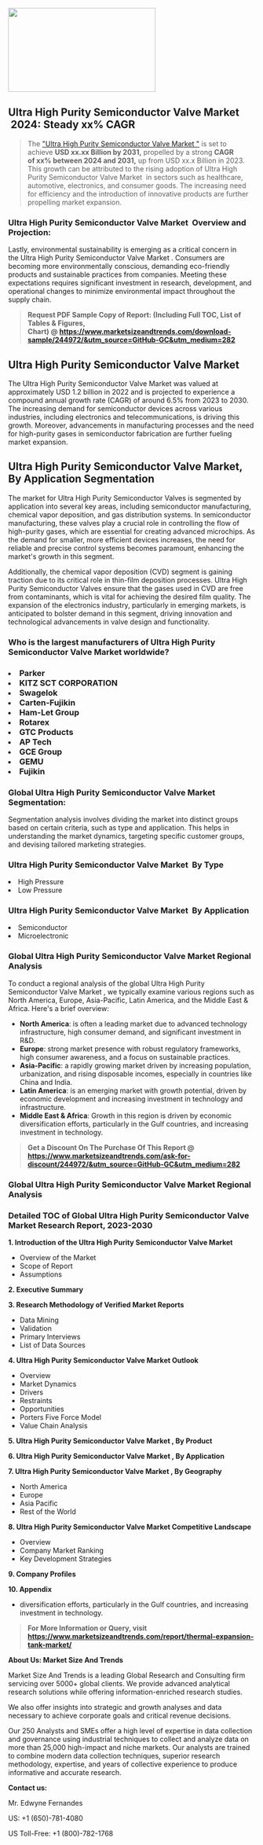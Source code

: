 <p><img class="alignnone size-medium wp-image-20088" src="https://ffe5etoiles.com/wp-content/uploads/2024/12/MST1-300x171.png" alt="" width="300" height="171" /></p><h2 id="ember46" class="ember-view reader-text-block__heading-2">Ultra High Purity Semiconductor Valve Market &nbsp;2024: Steady&nbsp;xx% CAGR</h2><blockquote id="ember47" class="ember-view reader-text-block__blockquote">The&nbsp;<a class="app-aware-link " href="https://www.marketsizeandtrends.com/download-sample/244972/&utm_source=GitHub-GC&utm_medium=282" target="_blank" data-test-app-aware-link="">"Ultra High Purity Semiconductor Valve Market "</a>&nbsp;is set to achieve&nbsp;<strong>USD&nbsp;xx.xx&nbsp;Billion by 2031,</strong>&nbsp;propelled by a strong&nbsp;<strong>CAGR of&nbsp;xx% between 2024 and 2031,</strong>&nbsp;up from USD xx.x Billion in 2023. This growth can be attributed to the rising adoption of&nbsp;Ultra High Purity Semiconductor Valve Market &nbsp;in sectors such as healthcare, automotive, electronics, and consumer goods. The increasing need for efficiency and the introduction of innovative products are further propelling market expansion.</blockquote><h3 id="ember48" class="ember-view reader-text-block__heading-3">Ultra High Purity Semiconductor Valve Market &nbsp;Overview and Projection:</h3><p id="ember49" class="ember-view reader-text-block__paragraph">Lastly, environmental sustainability is emerging as a critical concern in the&nbsp;Ultra High Purity Semiconductor Valve Market . Consumers are becoming more environmentally conscious, demanding eco-friendly products and sustainable practices from companies. Meeting these expectations requires significant investment in research, development, and operational changes to minimize environmental impact throughout the supply chain.</p><blockquote id="ember50" class="ember-view reader-text-block__blockquote"><strong>Request PDF Sample Copy of Report: (Including Full TOC, List of Tables &amp; Figures, Chart)&nbsp;@&nbsp;<strong><a href="https://www.marketsizeandtrends.com/download-sample/244972/&utm_source=GitHub-GC&utm_medium=282" target="_blank">https://www.marketsizeandtrends.com/download-sample/244972/&utm_source=GitHub-GC&utm_medium=282</a></strong></strong></blockquote><h3 class=""><h2>Ultra High Purity Semiconductor Valve Market</h2><p>The Ultra High Purity Semiconductor Valve Market was valued at approximately USD 1.2 billion in 2022 and is projected to experience a compound annual growth rate (CAGR) of around 6.5% from 2023 to 2030. The increasing demand for semiconductor devices across various industries, including electronics and telecommunications, is driving this growth. Moreover, advancements in manufacturing processes and the need for high-purity gases in semiconductor fabrication are further fueling market expansion.</p><h2>Ultra High Purity Semiconductor Valve Market, By Application Segmentation</h2><p>The market for Ultra High Purity Semiconductor Valves is segmented by application into several key areas, including semiconductor manufacturing, chemical vapor deposition, and gas distribution systems. In semiconductor manufacturing, these valves play a crucial role in controlling the flow of high-purity gases, which are essential for creating advanced microchips. As the demand for smaller, more efficient devices increases, the need for reliable and precise control systems becomes paramount, enhancing the market's growth in this segment.</p><p>Additionally, the chemical vapor deposition (CVD) segment is gaining traction due to its critical role in thin-film deposition processes. Ultra High Purity Semiconductor Valves ensure that the gases used in CVD are free from contaminants, which is vital for achieving the desired film quality. The expansion of the electronics industry, particularly in emerging markets, is anticipated to bolster demand in this segment, driving innovation and technological advancements in valve design and functionality.</p></h3><h3 id="" class="">Who is the largest manufacturers of&nbsp;Ultra High Purity Semiconductor Valve Market worldwide?</h3><h3 class=""></Li><Li>Parker</Li><Li> KITZ SCT CORPORATION</Li><Li> Swagelok</Li><Li> Carten-Fujikin</Li><Li> Ham-Let Group</Li><Li> Rotarex</Li><Li> GTC Products</Li><Li> AP Tech</Li><Li> GCE Group</Li><Li> GEMU</Li><Li> Fujikin</h3><h3 id="ember53" class="ember-view reader-text-block__heading-3">Global&nbsp;Ultra High Purity Semiconductor Valve Market Segmentation:</h3><p id="ember54" class="ember-view reader-text-block__paragraph">Segmentation analysis involves dividing the market into distinct groups based on certain criteria, such as type and application. This helps in understanding the market dynamics, targeting specific customer groups, and devising tailored marketing strategies.</p><h3 id="" class="">Ultra High Purity Semiconductor Valve Market &nbsp;By Type</h3><p></Li><Li>High Pressure</Li><Li> Low Pressure</p><h3 id="" class="">Ultra High Purity Semiconductor Valve Market &nbsp;By Application</h3><p class=""></Li><Li>Semiconductor</Li><Li> Microelectronic</p><h3 id="ember62" class="ember-view reader-text-block__heading-3">Global Ultra High Purity Semiconductor Valve Market Regional Analysis</h3><p id="ember63" class="ember-view reader-text-block__paragraph">To conduct a regional analysis of the global Ultra High Purity Semiconductor Valve Market , we typically examine various regions such as North America, Europe, Asia-Pacific, Latin America, and the Middle East &amp; Africa. Here's a brief overview:</p><ul><li><strong>North America</strong>: is often a leading market due to advanced technology infrastructure, high consumer demand, and significant investment in R&amp;D.</li><li><strong>Europe</strong>: strong market presence with robust regulatory frameworks, high consumer awareness, and a focus on sustainable practices.</li><li><strong>Asia-Pacific</strong>: a rapidly growing market driven by increasing population, urbanization, and rising disposable incomes, especially in countries like China and India.</li><li><strong>Latin America</strong>: is an emerging market with growth potential, driven by economic development and increasing investment in technology and infrastructure.</li><li><strong>Middle East &amp; Africa</strong>: Growth in this region is driven by economic diversification efforts, particularly in the Gulf countries, and increasing investment in technology.</li></ul><blockquote id="ember61" class="ember-view reader-text-block__blockquote"><strong>Get a Discount On The Purchase Of This Report @ <strong><a href="https://html-cleaner.com/" target="">https://www.marketsizeandtrends.com/ask-for-discount/244972/&utm_source=GitHub-GC&utm_medium=282</a></strong></strong></blockquote><h3 id="ember62" class="ember-view reader-text-block__heading-3">Global Ultra High Purity Semiconductor Valve Market Regional Analysis</h3><h3 id="" class="">Detailed TOC of Global Ultra High Purity Semiconductor Valve Market Research Report, 2023-2030</h3><p id="" class=""><strong>1. Introduction of the Ultra High Purity Semiconductor Valve Market </strong></p><ul><li>Overview of the Market</li><li>Scope of Report</li><li>Assumptions</li></ul><p id="" class=""><strong>2. Executive Summary</strong></p><p id="" class=""><strong>3. Research Methodology of Verified Market Reports</strong></p><ul><li>Data Mining</li><li>Validation</li><li>Primary Interviews</li><li>List of Data Sources</li></ul><p id="" class=""><strong>4. Ultra High Purity Semiconductor Valve Market Outlook</strong></p><ul><li>Overview</li><li>Market Dynamics</li><li>Drivers</li><li>Restraints</li><li>Opportunities</li><li>Porters Five Force Model</li><li>Value Chain Analysis</li></ul><p id="" class=""><strong>5. Ultra High Purity Semiconductor Valve Market , By Product</strong></p><p id="" class=""><strong>6. Ultra High Purity Semiconductor Valve Market , By Application</strong></p><p id="" class=""><strong>7. Ultra High Purity Semiconductor Valve Market , By Geography</strong></p><ul><li>North America</li><li>Europe</li><li>Asia Pacific</li><li>Rest of the World</li></ul><p id="" class=""><strong>8. Ultra High Purity Semiconductor Valve Market Competitive Landscape</strong></p><ul><li>Overview</li><li>Company Market Ranking</li><li>Key Development Strategies</li></ul><p id="" class=""><strong>9. Company Profiles</strong></p><p id="" class=""><strong>10. Appendix</strong></p><ul><li>diversification efforts, particularly in the Gulf countries, and increasing investment in technology.</li></ul><blockquote id="ember65" class="ember-view reader-text-block__blockquote"><strong>For More Information or Query, visit <strong><strong><a href="https://html-cleaner.com/" target="">https://www.marketsizeandtrends.com/report/thermal-expansion-tank-market/</a></strong></strong></strong></blockquote><p id="" class=""><strong>About Us: Market Size And Trends</strong></p><p id="" class="">Market Size And Trends is a leading Global Research and Consulting firm servicing over 5000+ global clients. We provide advanced analytical research solutions while offering information-enriched research studies.</p><p id="" class="">We also offer insights into strategic and growth analyses and data necessary to achieve corporate goals and critical revenue decisions.</p><p id="" class="">Our 250 Analysts and SMEs offer a high level of expertise in data collection and governance using industrial techniques to collect and analyze data on more than 25,000 high-impact and niche markets. Our analysts are trained to combine modern data collection techniques, superior research methodology, expertise, and years of collective experience to produce informative and accurate research.</p><p id="" class=""><strong>Contact us:</strong></p><p id="" class="">Mr. Edwyne Fernandes</p><p id="" class="">US: +1 (650)-781-4080</p><p id="" class="">US Toll-Free: +1 (800)-782-1768</p>
